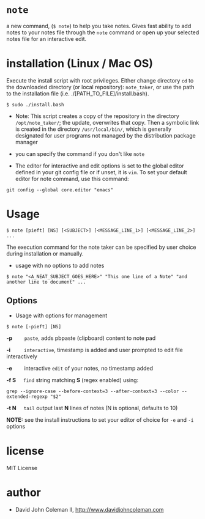 # `note`

a new command, (`$ note`) to help you take notes. Gives fast ability to add notes to your
notes file through the `note` command or open up your selected notes file for an interactive edit.

# installation (Linux / Mac OS)

Execute the install script with root privileges. Either change directory `cd`
to the downloaded directory (or local repository): `note_taker`, or use the
path to the installation file (i.e. ./[PATH_TO_FILE]/install.bash).

```
$ sudo ./install.bash
```

- Note: This script creates a copy of the repository in the directory
`/opt/note_taker/`; the update, overwrites that copy. Then a symbolic link
is created in the directory `/usr/local/bin/`, which is generally
designated for user programs not managed by the distribution package manager

- you can specify the command if you don't like `note`

- The editor for interactive and edit options is set to the global editor defined in your
git config file or if unset, it is `vim`. To set your default editor for note command,
use this command:

```
git config --global core.editor "emacs"
```

# Usage

```
$ note [pieft] [NS] [<SUBJECT>] [<MESSAGE_LINE_1>] [<MESSAGE_LINE_2>] ...
```

The execution command for the note taker can be specified by user choice during installation or manually.

- usage with no options to add notes

```
$ note "<A_NEAT_SUBJECT_GOES_HERE>" "This one line of a Note" "and another line to document" ...
```

## Options

- Usage with options for management

```
$ note [-pieft] [NS]
```

**\-p** &nbsp;&nbsp;&nbsp;&nbsp;&nbsp;&nbsp;
`paste`, adds pbpaste (clipboard) content to note pad

**\-i** &nbsp;&nbsp;&nbsp;&nbsp;&nbsp;&nbsp;&nbsp;
`interactive`, timestamp is added and user prompted to edit file interactively

**\-e** &nbsp;&nbsp;&nbsp;&nbsp;&nbsp;&nbsp;
interactive `edit` of your notes, no timestamp added

**\-f S** &nbsp;&nbsp;&nbsp;
`find` string matching **S** (regex enabled) using:
```
grep --ignore-case --before-context=3 --after-context=3 --color --extended-regexp "$2"
```

**\-t N** &nbsp;&nbsp;&nbsp;
`tail` output last **N** lines of notes (N is optional, defaults to 10)

**NOTE:** see the install instructions to set your editor of choice for `-e` and `-i` options

# license

MIT License

# author

- David John Coleman II, http://www.davidjohncoleman.com
